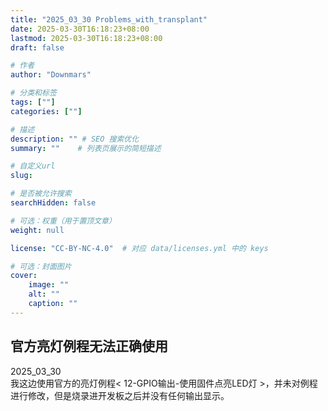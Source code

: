 ```yaml
---
title: "2025_03_30 Problems_with_transplant"
date: 2025-03-30T16:18:23+08:00
lastmod: 2025-03-30T16:18:23+08:00
draft: false

# 作者
author: "Downmars"

# 分类和标签
tags: [""]
categories: [""]

# 描述
description: "" # SEO 搜索优化
summary: ""    # 列表页展示的简短描述

# 自定义url
slug:

# 是否被允许搜索
searchHidden: false

# 可选：权重（用于置顶文章）
weight: null

license: "CC-BY-NC-4.0"  # 对应 data/licenses.yml 中的 keys

# 可选：封面图片
cover:
    image: ""
    alt: ""
    caption: ""
---
```


## 官方亮灯例程无法正确使用  
2025_03_30  
我这边使用官方的亮灯例程< 12-GPIO输出-使用固件点亮LED灯 >，并未对例程进行修改，但是烧录进开发板之后并没有任何输出显示。  
